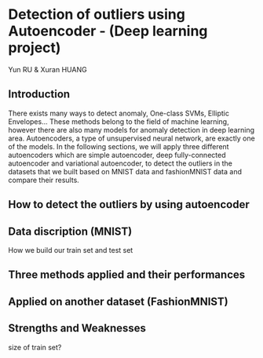 # Detection of outliers using Autoencoder - (Deep learning project)
Yun RU & Xuran HUANG


## Introduction
There exists many ways to detect anomaly, One-class SVMs, Elliptic Envelopes... These methods belong to the field of machine learning, however there are also many models for anomaly detection in deep learning area. Autoencoders, a type of unsupervised neural network, are exactly one of the models. In the following sections, we will apply three different autoencoders which are simple autoencoder, deep fully-connected autoencoder and variational autoencoder, to detect the outliers in the datasets that we built based on MNIST data and fashionMNIST data and compare their results.

## How to detect the outliers by using autoencoder
## Data discription (MNIST)
How we build our train set and test set
## Three methods applied and their performances
## Applied on another dataset (FashionMNIST)
## Strengths and Weaknesses
size of train set?
